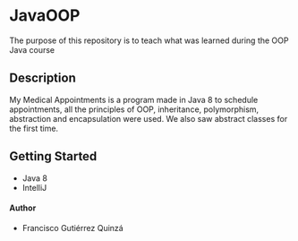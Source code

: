 # JavaOOP

The purpose of this repository is to teach what was learned during the OOP Java course

## Description


My Medical Appointments is a program made in Java 8 to schedule appointments, all the principles of OOP, inheritance, polymorphism, abstraction and encapsulation were used. We also saw abstract classes for the first time.

## Getting Started

- Java 8
- IntelliJ

#### Author

- Francisco Gutiérrez Quinzá
